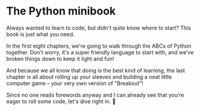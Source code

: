 # The Python minibook

Always wanted to learn to code, but didn't quite know where to start?
This book is just what you need.

In the first eight chapters, we're going to walk through the ABCs of Python together.
Don’t worry, it's a super friendly language to start with, and we’ve broken things down to keep it light and fun!

And because we all know that doing is the best kind of learning, the last chapter is all about rolling up your sleeves and building a neat little computer game – your very own version of "Breakout"!

Since no one reads forewords anyway and I can already see that you’re eager to roll some code, let's dive right in. 🚀

```{tableofcontents}

```
